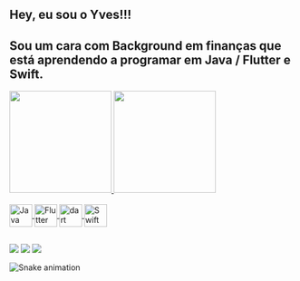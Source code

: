 ## Hey, eu sou o Yves!!!
## Sou um cara com Background em finanças que está aprendendo a programar em Java / Flutter e Swift.

 <div>
  <a href="https://github.com/yves-oliveira">
  <img height="180em" src="https://github-readme-stats.vercel.app/api?username=yves-oliveira&show_icons=true&theme=vue-dark&include_all_commits=true&count_private=true"/>
  <img height="180em" src="https://github-readme-stats.vercel.app/api/top-langs/?username=yves-oliveira&layout=compact&langs_count=7&theme=vue-dark&langs_count=8&hide=CMake,Shell"/>
</div>
 
<div style="display: inline_block"><br>
   <img align="center" alt="Java" height="40" width="40" src="https://img.icons8.com/color/48/000000/java-coffee-cup-logo--v1.png"/>
   <img align="center" alt="Flutter" height="40" width="40" src="https://img.icons8.com/fluency/48/000000/flutter.png"/>
   <img align="center" alt="dart" height="40" width="40" src="https://img.icons8.com/color/480/000000/dart.png"/>
   <img align="center" alt="Swift" height="40" width="40" src="https://img.icons8.com/color/48/000000/swift.png"/>
</div>
  
  ##
 
<div> 
  <a href="https://www.linkedin.com/in/yvesdeoliveira/" target="_blank"><img src="https://img.shields.io/badge/-LinkedIn-%230077B5?style=for-the-badge&logo=linkedin&logoColor=white" target="_blank"></a> 
  <a href = "mailto:contact@yvesoliveira.com"><img src="https://img.shields.io/badge/-Gmail-%23333?style=for-the-badge&logo=gmail&logoColor=white" target="_blank"></a>
  <a href="https://instagram.com/yves.oliveira" target="_blank"><img src="https://img.shields.io/badge/-Instagram-%23E4405F?style=for-the-badge&logo=instagram&logoColor=white" target="_blank"></a>
 
  ![Snake animation](https://github.com/yves-oliveira/yves-oliveira/blob/output/github-contribution-grid-snake.svg)
 
</div>

